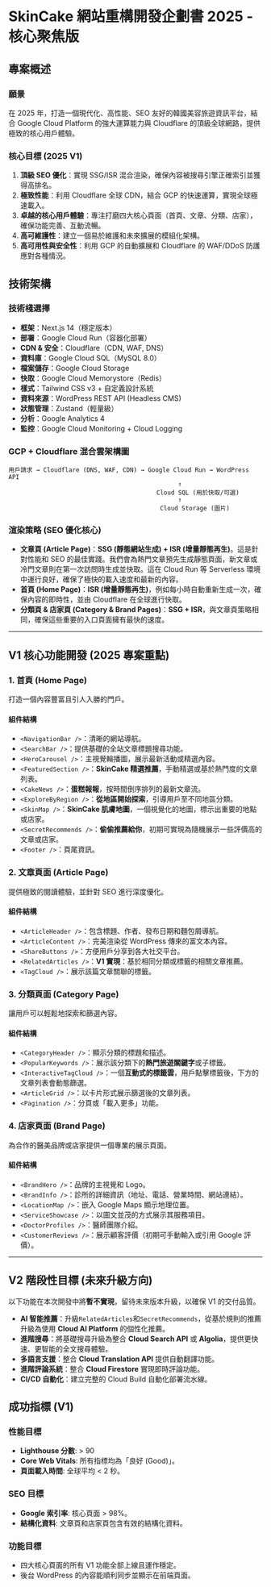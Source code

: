 # SkinCake 網站重構開發企劃書 2025 - 核心聚焦版

## 專案概述

### 願景
在 2025 年，打造一個現代化、高性能、SEO 友好的韓國美容旅遊資訊平台，結合 Google Cloud Platform 的強大運算能力與 Cloudflare 的頂級全球網路，提供極致的核心用戶體驗。

### 核心目標 (2025 V1)
1.  **頂級 SEO 優化**：實現 SSG/ISR 混合渲染，確保內容被搜尋引擎正確索引並獲得高排名。
2.  **極致性能**：利用 Cloudflare 全球 CDN，結合 GCP 的快速運算，實現全球極速載入。
3.  **卓越的核心用戶體驗**：專注打磨四大核心頁面（首頁、文章、分類、店家），確保功能完善、互動流暢。
4.  **高可維護性**：建立一個易於維護和未來擴展的模組化架構。
5.  **高可用性與安全性**：利用 GCP 的自動擴展和 Cloudflare 的 WAF/DDoS 防護應對各種情況。

## 技術架構

### 技術棧選擇
- **框架**：Next.js 14（穩定版本）
- **部署**：Google Cloud Run（容器化部署）
- **CDN & 安全**：Cloudflare（CDN, WAF, DNS）
- **資料庫**：Google Cloud SQL（MySQL 8.0）
- **檔案儲存**：Google Cloud Storage
- **快取**：Google Cloud Memorystore（Redis）
- **樣式**：Tailwind CSS v3 + 自定義設計系統
- **資料來源**：WordPress REST API (Headless CMS)
- **狀態管理**：Zustand（輕量級）
- **分析**：Google Analytics 4
- **監控**：Google Cloud Monitoring + Cloud Logging

### GCP + Cloudflare 混合雲架構圖
```
用戶請求 → Cloudflare (DNS, WAF, CDN) → Google Cloud Run → WordPress API
                                               ↑
                                         Cloud SQL (用於快取/可選)
                                               ↑
                                          Cloud Storage (圖片)
```

### 渲染策略 (SEO 優化核心)
-   **文章頁 (Article Page)**：**SSG (靜態網站生成) + ISR (增量靜態再生)**。這是針對性能和 SEO 的最佳實踐。我們會為熱門文章預先生成靜態頁面，新文章或冷門文章則在第一次訪問時生成並快取。這在 Cloud Run 等 Serverless 環境中運行良好，確保了極快的載入速度和最新的內容。
-   **首頁 (Home Page)**：**ISR (增量靜態再生)**，例如每小時自動重新生成一次，確保內容的即時性，並由 Cloudflare 在全球進行快取。
-   **分類頁 & 店家頁 (Category & Brand Pages)**：**SSG + ISR**，與文章頁策略相同，確保這些重要的入口頁面擁有最快的速度。

---

## V1 核心功能開發 (2025 專案重點)

### 1. 首頁 (Home Page)
打造一個內容豐富且引人入勝的門戶。
#### 組件結構
-   `<NavigationBar />`：清晰的網站導航。
-   `<SearchBar />`：提供基礎的全站文章標題搜尋功能。
-   `<HeroCarousel />`：主視覺輪播圖，展示最新活動或精選內容。
-   `<FeaturedSection />`：**SkinCake 精選推薦**，手動精選或基於熱門度的文章列表。
-   `<CakeNews />`：**蛋糕報報**，按時間倒序排列的最新文章流。
-   `<ExploreByRegion />`：**從地區開始探索**，引導用戶至不同地區分類。
-   `<SkinMap />`：**SkinCake 肌膚地圖**，一個視覺化的地圖，標示出重要的地點或店家。
-   `<SecretRecommends />`：**偷偷推薦給你**，初期可實現為隨機展示一些評價高的文章或店家。
-   `<Footer />`：頁尾資訊。

### 2. 文章頁面 (Article Page)
提供極致的閱讀體驗，並針對 SEO 進行深度優化。
#### 組件結構
-   `<ArticleHeader />`：包含標題、作者、發布日期和麵包屑導航。
-   `<ArticleContent />`：完美渲染從 WordPress 傳來的富文本內容。
-   `<ShareButtons />`：方便用戶分享到各大社交平台。
-   `<RelatedArticles />`：**V1 實現**：基於相同分類或標籤的相關文章推薦。
-   `<TagCloud />`：展示該篇文章關聯的標籤。

### 3. 分類頁面 (Category Page)
讓用戶可以輕鬆地探索和篩選內容。
#### 組件結構
-   `<CategoryHeader />`：顯示分類的標題和描述。
-   `<PopularKeywords />`：展示該分類下的**熱門旅遊關鍵字**或子標籤。
-   `<InteractiveTagCloud />`：一個**互動式的標籤雲**，用戶點擊標籤後，下方的文章列表會動態篩選。
-   `<ArticleGrid />`：以卡片形式展示篩選後的文章列表。
-   `<Pagination />`：分頁或「載入更多」功能。

### 4. 店家頁面 (Brand Page)
為合作的醫美品牌或店家提供一個專業的展示頁面。
#### 組件結構
-   `<BrandHero />`：品牌的主視覺和 Logo。
-   `<BrandInfo />`：診所的詳細資訊（地址、電話、營業時間、網站連結）。
-   `<LocationMap />`：嵌入 Google Maps 顯示地理位置。
-   `<ServiceShowcase />`：以圖文並茂的方式展示其服務項目。
-   `<DoctorProfiles />`：醫師團隊介紹。
-   `<CustomerReviews />`：展示顧客評價（初期可手動輸入或引用 Google 評價）。

---

## V2 階段性目標 (未來升級方向)

以下功能在本次開發中將**暫不實現**，留待未來版本升級，以確保 V1 的交付品質。

-   **AI 智能推薦**：升級`RelatedArticles`和`SecretRecommends`，從基於規則的推薦升級為使用 **Cloud AI Platform** 的個性化推薦。
-   **進階搜尋**：將基礎搜尋升級為整合 **Cloud Search API** 或 **Algolia**，提供更快速、更智能的全文搜尋體驗。
-   **多語言支援**：整合 **Cloud Translation API** 提供自動翻譯功能。
-   **進階評論系統**：整合 **Cloud Firestore** 實現即時評論功能。
-   **CI/CD 自動化**：建立完整的 Cloud Build 自動化部署流水線。

## 成功指標 (V1)

### 性能目標
-   **Lighthouse 分數**: > 90
-   **Core Web Vitals**: 所有指標均為「良好 (Good)」。
-   **頁面載入時間**: 全球平均 < 2 秒。

### SEO 目標
-   **Google 索引率**: 核心頁面 > 98%。
-   **結構化資料**: 文章頁和店家頁包含有效的結構化資料。

### 功能目標
-   四大核心頁面的所有 V1 功能全部上線且運作穩定。
-   後台 WordPress 的內容能順利同步並顯示在前端頁面。 